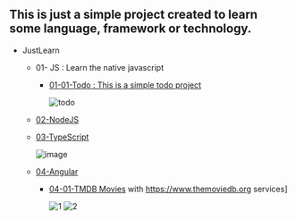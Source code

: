 ## This is just a simple project created to learn some language, framework or technology.
- JustLearn
  - 01- JS          : Learn the native javascript
    - [01-01-Todo    : This is a simple todo project](https://github.com/g-u-r-k-a-n/JustLearn/tree/master/01-JS/01-01-Todo)    
    
      ![todo](https://user-images.githubusercontent.com/55924924/188872313-a9d0f5a4-8f6f-4182-bd18-7ebc93f14e04.gif)
  - [02-NodeJS](https://github.com/g-u-r-k-a-n/JustLearn/tree/master/02-NodeJS)
  - [03-TypeScript](https://github.com/g-u-r-k-a-n/JustLearn/tree/master/03-TypeScript)  
      
      ![image](https://user-images.githubusercontent.com/55924924/190378823-5b2efcd4-3301-456e-a941-9529f9b15fce.png)
      
  - [04-Angular](https://github.com/g-u-r-k-a-n/JustLearn/tree/master/04-Angular) 
    - [04-01-TMDB Movies](https://github.com/g-u-r-k-a-n/JustLearn/tree/master/04-Angular/04-01-MoviesApp) with https://www.themoviedb.org services]        
      
      ![1](https://user-images.githubusercontent.com/55924924/194769341-5a790f54-bf2b-4669-83bf-57376a2e2a10.gif)
      ![2](https://user-images.githubusercontent.com/55924924/194846654-f05b7cb1-0dcb-4c0c-abd9-78d282e24555.gif)
